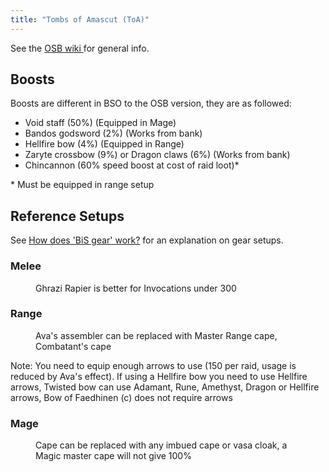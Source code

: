 ```yaml
---
title: "Tombs of Amascut (ToA)"
---
```


See the [OSB wiki ](https://wiki.oldschool.gg/osb/raids/toa)for general info.

## Boosts

Boosts are different in BSO to the OSB version, they are as followed:

- Void staff (50%) (Equipped in Mage)
- Bandos godsword (2%) (Works from bank)
- Hellfire bow (4%) (Equipped in Range)
- Zaryte crossbow (9%) or Dragon claws (6%) (Works from bank)
- Chincannon (60% speed boost at cost of raid loot)\*

\* Must be equipped in range setup

## Reference Setups

See [How does 'BiS gear' work?](https://wiki.oldschool.gg/bso/monsters/raids/readme/#how-does-bis-gear-work) for an explanation on gear setups.

### Melee

<figure><figcaption>Ghrazi Rapier is better for Invocations under 300</figcaption></figure>

### Range

<figure><figcaption>Ava's assembler can be replaced with Master Range cape, Combatant's cape</figcaption></figure>

Note: You need to equip enough arrows to use (150 per raid, usage is reduced by Ava's effect). If using a Hellfire bow you need to use Hellfire arrows, Twisted bow can use Adamant, Rune, Amethyst, Dragon or Hellfire arrows, Bow of Faedhinen (c) does not require arrows

### Mage

<figure><figcaption>Cape can be replaced with any imbued cape or vasa cloak, a Magic master cape will not give 100%</figcaption></figure>
